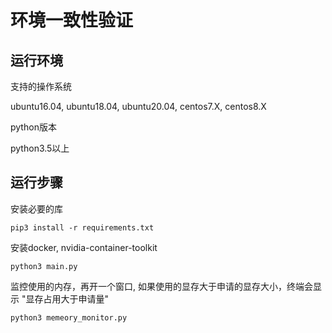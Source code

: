 **环境一致性验证**
==========================

**运行环境**
-------------------

支持的操作系统 

ubuntu16.04, ubuntu18.04, ubuntu20.04, centos7.X, centos8.X

python版本

python3.5以上

**运行步骤**
----------------------

安装必要的库

    pip3 install -r requirements.txt

安装docker, nvidia-container-toolkit

    python3 main.py
    
监控使用的内存，再开一个窗口, 如果使用的显存大于申请的显存大小，终端会显示 "显存占用大于申请量"

    python3 memeory_monitor.py
